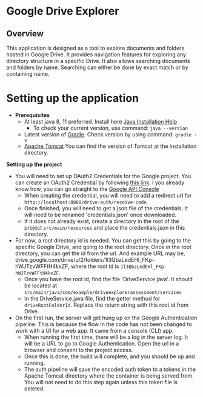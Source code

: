 # Google Drive Explorer

Overview
--------
This application is designed as a tool to explore documents and folders hosted in Google Drive. It provides navigation features for exploring any directory structure in a specific Drive. It also allows searching documents and folders by name. Searching can either be done by exact match or by containing name.

Setting up the application
=====================================================

* **Prerequisites**
  * At least java 8, 11 preferred. Install here [Java Installation Help](https://java.com/en/download/help/download_options.html)
    * To check your current version, use command: `java --version`
  * Latest version of [Gradle](https://gradle.org/install/). Check version by using command: `gradle -v`
  * [Apache Tomcat](http://tomcat.apache.org/) You can find the version of Tomcat at the installation directory.

**Setting up the project**
* You will need to set up OAuth2 Credentials for the Google project. You can create an OAuth2 Credential by following [this link](https://developers.google.com/drive/api/v3/about-auth). I you already know how, you can go straight to the [Google API Console](https://console.developers.google.com/)
  * When creating the credential, you will need to add a redirect url for `http://localhost:8080/drive-auth/receive-code`. 
  * Once finished, you will need to get a json file of the credentials. It will need to be renamed 'credentials.json' once downloaded.
  * If it does not already exist, create a directory in the root of the project `src/main/resources` and place the credentials.json in this directory.
* For now, a root directory id is needed. You can get this by going to the specific Google Drive, and going to the root directory. Once in the root directory, you can get the id from the url. And example URL may be, drive.google.com/drive/u/2/folders/1l3QbzLedEHl_FKp-hWJTzvWFFtH4kxZF, where the root id is `1l3QbzLedEHl_FKp-hWJTzvWFFtH4kxZF`.
  * Once you have the root id, find the file 'DriveService.java'. It should be located at `src/main/java/com/example/driveexplorerassessment/services`
  * In the DriveService.java file, find the getter method for `driveRootFolderId`. Replace the return string with this root id from Drive.
* On the first run, the server will get hung up on the Google Authentication pipeline. This is because the flow in the code has not been changed to work with a UI for a web app. It came from a console (CLI) app.
  * When running the first time, there will be a log in the server log. It will be a URL to go to Google Authentication. Open the url in a browser and consent to the project access.
  * Once this is done, the build will complete, and you should be up and running.
  * The auth pipeline will save the encoded auth token to a tokens in the Apache Tomcat directory where the container is being served from. You will not need to do this step again unless this token file is deleted.

